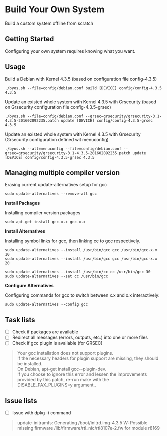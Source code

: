 # Build Your Own System 

Build a custom system offline from scratch

## Getting Started

Configuring your own system requires knowing what you want.

## Usage

Build a Debian with Kernel 4.3.5 (based on configuration file config-4.3.5)
```
./byos.sh --file=config/debian.conf build [DEVICE] config/config-4.3.5 4.3.5
```
Update an existed whole system with Kernel 4.3.5 with Grsecurity (based on Grsecurity configuration file config-4.3.5-grsec)
```
./byos.sh --file=config/debian.conf --grsec=grsecurity/grsecurity-3.1-4.3.5-201602092235.patch update [DEVICE] config/config-4.3.5-grsec 4.3.5
```
Update an existed whole system with Kernel 4.3.5 with Grsecurity (Grsecurity configuration defined wit menuconfig)
```
./byos.sh --alt=menuconfig --file=config/debian.conf --grsec=grsecurity/grsecurity-3.1-4.3.5-201602092235.patch update [DEVICE] config/config-4.3.5-grsec 4.3.5
```

## Managing multiple compiler version

Erasing current update-alternatives setup for gcc

```
sudo update-alternatives --remove-all gcc 
```

**Install Packages**

Installing compiler version packages

```
sudo apt-get install gcc-x.x gcc-x.x
```

**Install Alternatives**

Installing symbol links for gcc, then linking cc to gcc respectively.

```
sudo update-alternatives --install /usr/bin/gcc gcc /usr/bin/gcc-x.x 10
sudo update-alternatives --install /usr/bin/gcc gcc /usr/bin/gcc-x.x 20

sudo update-alternatives --install /usr/bin/cc cc /usr/bin/gcc 30
sudo update-alternatives --set cc /usr/bin/gcc
```

**Configure Alternatives**

Configuring commands for gcc to switch between x.x and x.x interactively:

```
sudo update-alternatives --config gcc
```

## Task lists

- [ ] Check if packages are available
- [ ] Redirect all messages (errors, outputs, etc.) into one or more files
- [ ] Check if gcc plugin is available (for GRSEC)

> Your gcc installation does not support plugins.  
> If the necessary headers for plugin support are missing, they should be installed.  
> On Debian, apt-get install gcc-<ver>-plugin-dev.  
> If you choose to ignore this error and lessen the improvements provided by this patch, re-run make with the DISABLE_PAX_PLUGINS=y argument..

## Issue lists

- [ ] Issue with dpkg -i command

> update-initramfs: Generating /boot/initrd.img-4.3.5
> W: Possible missing firmware /lib/firmware/rtl_nic/rtl8107e-2.fw for module r8169
